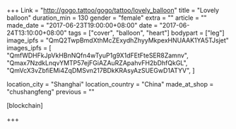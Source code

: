 +++
Link = "http://gogo.tattoo/gogo/tattoo/lovely_balloon"
title = "Lovely balloon"
duration_min = 130
gender = "female"
extra = ""
article = ""
made_date = "2017-06-23T19:00:00+08:00"
date = "2017-06-24T13:10:00+08:00"
tags = ["cover", "balloon", "heart"]
bodypart = ["leg"]
image_ipfs = "QmQ2TwpBmdXthMcZExydhZhyyMkpexHNUAAK1YA5TJsjet"
images_ipfs = [  "QmfWDHFkJpVkHBnNQfn4wTyuP1g9X1dFEtFteSER8Zamnv",
  "Qmax7NzdkLnqvYMTP57ejFGiAZAuRZApahvFH2bDhfQkGL",
  "QmVcX3vZbfiEMi4ZqDMSvn217BDkKRAsyAzSUEGwD1ATYV",
]

location_city = "Shanghai"
location_country = "China"
made_at_shop = "chushangfeng"
previous = ""

[blockchain]

+++
